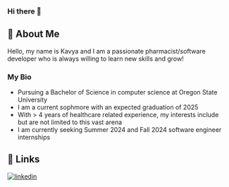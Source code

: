 ### Hi there 👋

## 🚀 About Me
Hello, my name is Kavya and I am a passionate pharmacist/software developer who is always willing to learn new skills and grow!

### My Bio
* Pursuing a Bachelor of Science in computer science at Oregon State University
* I am a current sophmore with an expected graduation of 2025
* With > 4 years of healthcare related experience, my interests include but are not limited to this vast arena
* I am currently seeking Summer 2024 and Fall 2024 software engineer internships




## 🔗 Links

[![linkedin](https://img.shields.io/badge/linkedin-0A66C2?style=for-the-badge&logo=linkedin&logoColor=white)](https://www.linkedin.com/in/kavya-kolavasi-8a32bb271/)


